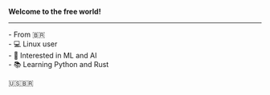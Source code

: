 <b>Welcome to the free world!</b><br>
<hr>
- From 🇧🇷 <br>
- 💻 Linux user<br>
- 🤖 Interested in ML and AI<br>
- 📚 Learning Python and Rust<br>

   

🇺🇸🇧🇷 
